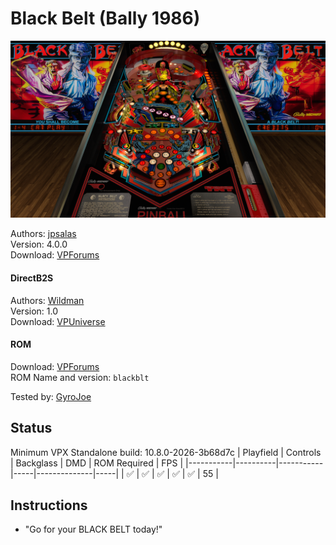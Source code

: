 # Black Belt (Bally 1986)

![Table Preview](../../images/vpx-blackbeltbally.jpg)

Authors: [jpsalas](https://www.vpforums.org/index.php?showuser=277)\
Version: 4.0.0\
Download: [VPForums](https://www.vpforums.org/index.php?app=downloads&showfile=14821)

#### DirectB2S

Authors: [Wildman](https://vpuniverse.com/profile/5-wildman/)\
Version: 1.0\
Download: [VPUniverse](https://vpuniverse.com/files/file/5916-black-belt-bally-1986/)

#### ROM

Download: [VPForums](https://www.vpforums.org/index.php?app=downloads&showfile=247)\
ROM Name and version: `blackblt`

Tested by: [GyroJoe](https://github.com/GyroJoe)

## Status 

Minimum VPX Standalone build: 10.8.0-2026-3b68d7c
| Playfield | Controls | Backglass | DMD | ROM Required | FPS | 
|-----------|----------|-----------|-----|--------------|-----|
| :white_check_mark: | :white_check_mark: | :white_check_mark: | :white_check_mark: | :white_check_mark: | 55 |

## Instructions

- "Go for your BLACK BELT today!"

